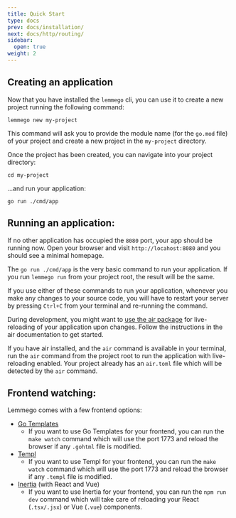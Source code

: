 ```yaml
---
title: Quick Start
type: docs
prev: docs/installation/
next: docs/http/routing/
sidebar:
  open: true
weight: 2
---
```


## Creating an application

Now that you have installed the `lemmego` cli, you can use it to create a new project running the following command:

```shell
lemmego new my-project
```

This command will ask you to provide the module name (for the `go.mod` file) of your project and create a new project in the `my-project` directory.

Once the project has been created, you can navigate into your project directory:

```shell
cd my-project
```

...and run your application:

```shell
go run ./cmd/app
```

## Running an application:

If no other application has occupied the `8080` port, your app should be running now. Open your browser and visit `http://locahost:8080` and you should see a minimal homepage.

The `go run ./cmd/app` is the very basic command to run your application. If you run `lemmego run` from your project root,
the result will be the same.

If you use either of these commands to run your application, whenever you make any changes to your source code, you will
have to restart your server by pressing `Ctrl+C` from your terminal and re-running the command.

During development, you might want to [use the air package](https://github.com/air-verse/air) for live-reloading of your application upon changes.
Follow the instructions in the air documentation to get started.

If you have air installed, and the `air` command is available in your terminal, run the `air` command from the project root
to run the application with live-reloading enabled. Your project already has an `air.toml` file which will be detected
by the `air` command.

## Frontend watching:

Lemmego comes with a few frontend options:

* [Go Templates](https://pkg.go.dev/text/template)
  * If you want to use Go Templates for your frontend, you can run the `make watch` command which will use the port 1773
    and reload the browser if any `.gohtml` file is modified.
* [Templ](https://templ.guide/)
  * If you want to use Templ for your frontend, you can run the `make watch` command which will use the port 1773
        and reload the browser if any `.templ` file is modified.
* [Inertia](https://inertiajs.com/) (with React and Vue)
  * If you want to use Inertia for your frontend, you can run the `npm run dev` command which will take care of reloading
    your React (`.tsx/.jsx`) or Vue (`.vue`) components.


  